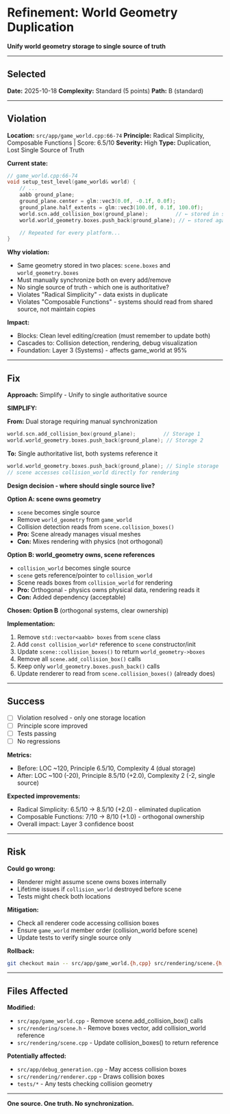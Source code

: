 # Refinement: World Geometry Duplication

**Unify world geometry storage to single source of truth**

---

## Selected

**Date:** 2025-10-18
**Complexity:** Standard (5 points)
**Path:** B (standard)

---

## Violation

**Location:** `src/app/game_world.cpp:66-74`
**Principle:** Radical Simplicity, Composable Functions | Score: 6.5/10
**Severity:** High
**Type:** Duplication, Lost Single Source of Truth

**Current state:**
```cpp
// game_world.cpp:66-74
void setup_test_level(game_world& world) {
    // ...
    aabb ground_plane;
    ground_plane.center = glm::vec3(0.0f, -0.1f, 0.0f);
    ground_plane.half_extents = glm::vec3(100.0f, 0.1f, 100.0f);
    world.scn.add_collision_box(ground_plane);         // ← stored in scene
    world.world_geometry.boxes.push_back(ground_plane); // ← stored again

    // Repeated for every platform...
}
```

**Why violation:**
- Same geometry stored in two places: `scene.boxes` and `world_geometry.boxes`
- Must manually synchronize both on every add/remove
- No single source of truth - which one is authoritative?
- Violates "Radical Simplicity" - data exists in duplicate
- Violates "Composable Functions" - systems should read from shared source, not maintain copies

**Impact:**
- Blocks: Clean level editing/creation (must remember to update both)
- Cascades to: Collision detection, rendering, debug visualization
- Foundation: Layer 3 (Systems) - affects game_world at 95%

---

## Fix

**Approach:** Simplify - Unify to single authoritative source

**SIMPLIFY:**

**From:** Dual storage requiring manual synchronization
```cpp
world.scn.add_collision_box(ground_plane);         // Storage 1
world.world_geometry.boxes.push_back(ground_plane); // Storage 2
```

**To:** Single authoritative list, both systems reference it
```cpp
world.world_geometry.boxes.push_back(ground_plane); // Single storage
// scene accesses collision_world directly for rendering
```

**Design decision - where should single source live?**

**Option A: scene owns geometry**
- `scene` becomes single source
- Remove `world_geometry` from `game_world`
- Collision detection reads from `scene.collision_boxes()`
- **Pro:** Scene already manages visual meshes
- **Con:** Mixes rendering with physics (not orthogonal)

**Option B: world_geometry owns, scene references**
- `collision_world` becomes single source
- `scene` gets reference/pointer to `collision_world`
- Scene reads boxes from `collision_world` for rendering
- **Pro:** Orthogonal - physics owns physical data, rendering reads it
- **Con:** Added dependency (acceptable)

**Chosen: Option B** (orthogonal systems, clear ownership)

**Implementation:**
1. Remove `std::vector<aabb> boxes` from `scene` class
2. Add `const collision_world*` reference to `scene` constructor/init
3. Update `scene::collision_boxes()` to return `world_geometry->boxes`
4. Remove all `scene.add_collision_box()` calls
5. Keep only `world_geometry.boxes.push_back()` calls
6. Update renderer to read from `scene.collision_boxes()` (already does)

---

## Success

- [ ] Violation resolved - only one storage location
- [ ] Principle score improved
- [ ] Tests passing
- [ ] No regressions

**Metrics:**
- Before: LOC ~120, Principle 6.5/10, Complexity 4 (dual storage)
- After: LOC ~100 (-20), Principle 8.5/10 (+2.0), Complexity 2 (-2, single source)

**Expected improvements:**
- Radical Simplicity: 6.5/10 → 8.5/10 (+2.0) - eliminated duplication
- Composable Functions: 7/10 → 8/10 (+1.0) - orthogonal ownership
- Overall impact: Layer 3 confidence boost

---

## Risk

**Could go wrong:**
- Renderer might assume scene owns boxes internally
- Lifetime issues if `collision_world` destroyed before scene
- Tests might check both locations

**Mitigation:**
- Check all renderer code accessing collision boxes
- Ensure `game_world` member order (collision_world before scene)
- Update tests to verify single source only

**Rollback:**
```bash
git checkout main -- src/app/game_world.{h,cpp} src/rendering/scene.{h,cpp}
```

---

## Files Affected

**Modified:**
- `src/app/game_world.cpp` - Remove scene.add_collision_box() calls
- `src/rendering/scene.h` - Remove boxes vector, add collision_world reference
- `src/rendering/scene.cpp` - Update collision_boxes() to return reference

**Potentially affected:**
- `src/app/debug_generation.cpp` - May access collision boxes
- `src/rendering/renderer.cpp` - Draws collision boxes
- `tests/*` - Any tests checking collision geometry

---

**One source. One truth. No synchronization.**
